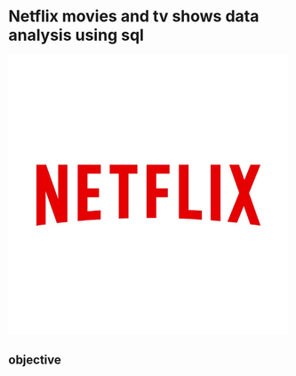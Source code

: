 # Netflix movies and tv shows data analysis using sql 
![netflix logo](https://github.com/Yogi027/Netflix_Sql_Project/blob/main/Logo%20Netflix%20HD%E2%8E%AAVector%20illustrator%20(ai_).jpg)
## objective
